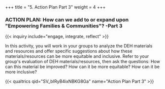 +++
title = "5. Action Plan Part 3"
weight = 4
+++

### **ACTION PLAN:** How can we add to or expand upon "Empowering Families & Communities"? -Part 3

{{< inquiry include="engage, integrate, reflect" >}}

In this activity, you will work in your groups to analyze the DEH materials and resources and offer specific suggestions about how these materials/resources can be more equitable and inclusive. Refer to your group's evaluation of DEH materials/resources, then ask the questions: How can this material be improved? How can it be more equitable? How can it be more inclusive?

{{< qualtrics qid="SV_bIRyB4ixNBKG8Ga" name="Action Plan Part 3" >}}
